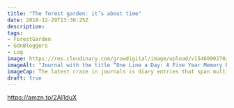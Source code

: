 ```yaml
---
title: "The forest garden: it’s about time"
date: 2018-12-29T13:30:25Z
description: 
tags: 
- ForestGarden
- GdnBloggers
- Log
image: https://res.cloudinary.com/growdigital/image/upload/v1546090270/book-B547B28A.jpg
imageAlt: "Journal with the title “One Line a Day: A Five Year Memory Book”"
imageCap: The latest craze in journals is diary entries that span multiple years. Good for gardeners!
draft: true
---
```


https://amzn.to/2Al1duX
